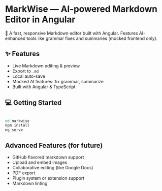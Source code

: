 # MarkWise — AI-powered Markdown Editor in Angular

🚀 A fast, responsive Markdown editor built with Angular. Features AI-enhanced tools like grammar fixes and summaries (mocked frontend only).

## ✨ Features
- Live Markdown editing & preview
- Export to `.md`
- Local auto-save
- Mocked AI features: fix grammar, summarize
- Built with Angular & TypeScript

## 💻 Getting Started
```bash

cd markwise
npm install
ng serve

```
## Advanced Features (for future)
- GitHub flavored markdown support
- Upload and embed images
- Collaborative editing (like Google Docs)
- PDF export
- Plugin system or extension support
- Markdown linting
